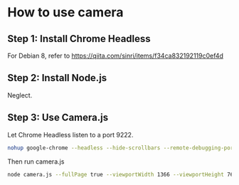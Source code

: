 # How to use camera

## Step 1: Install Chrome Headless

For Debian 8, refer to https://qiita.com/sinri/items/f34ca832192119c0ef4d

## Step 2: Install Node.js

Neglect.

## Step 3: Use Camera.js

Let Chrome Headless listen to a port 9222.

```bash
nohup google-chrome --headless --hide-scrollbars --remote-debugging-port=9222 --disable-gpu >> /var/log/chrome_headless/$(date +\%Y\%m\%d).log 2>&1 &
```

Then run camera.js

```bash
node camera.js --fullPage true --viewportWidth 1366 --viewportHeight 768 --delay 5000 --outputFile ./1.png
```